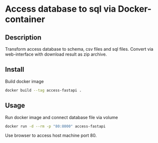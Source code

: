 # Access database to sql via Docker-container

## Description

Transform access database to schema, csv files and sql files.
Convert via web-interface with download result as zip archive.

## Install

Build docker image

```sh
docker build --tag access-fastapi .
```

## Usage

Run docker image and connect database file via volume

```sh
docker run -d --rm -p "80:8000" access-fastapi
```

Use browser to access host machine port 80.
